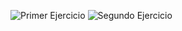 ![Primer Ejercicio]("https://i.imgur.com/PYcGJPn.png")
![Segundo Ejercicio]("https://i.imgur.com/rhJngaW.png")
